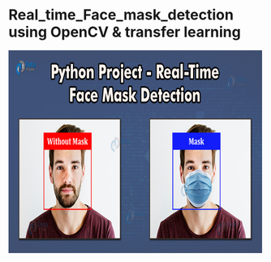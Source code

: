 # Real_time_Face_mask_detection using OpenCV & transfer learning

<img src="https://github.com/vishvpatel-97/Real_time_Face_mask_detection/blob/main/python-project-real-time-face-mask-detection.jpg" width=500, height=400>
